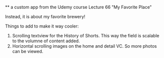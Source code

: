 ** a custom app from the Udemy course Lecture 66 "My Favorite Place"

Instead, it is about my favorite brewery!

Things to add to make it way cooler:
1. Scrolling textview for the History of Shorts. This way the field is
scalable to the volumne of content added. 
2. Horizontal scrolling images on the home and detail VC. So more photos
can be viewed.
